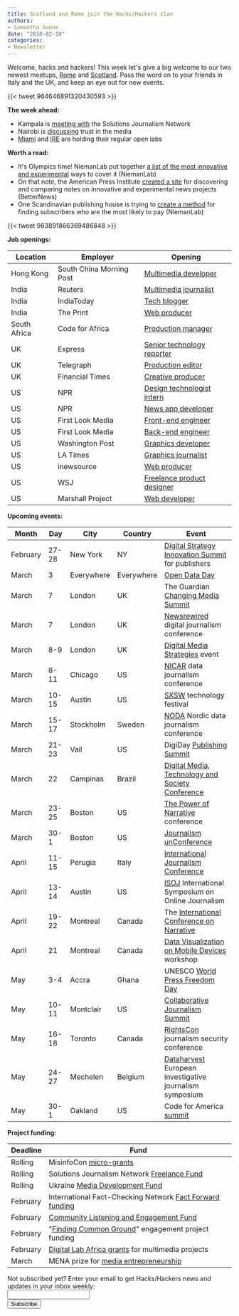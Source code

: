 ```yaml
---
title: Scotland and Rome join the Hacks/Hackers clan
authors:
- Samantha Sunne
date: "2018-02-18"
categories:
- Newsletter
---
```


Welcome, hacks and hackers! This week let's give a big welcome to our two newest meetups, [Rome](https://www.meetup.com/Hacks-Hackers-Rome/) and [Scotland](https://www.meetup.com/Hacks-Hackers-Scotland/). Pass the word on to your friends in Italy and the UK, and keep an eye out for new events.

{{< tweet 964646891320430593 >}}

**The week ahead:**

* Kampala is [meeting with](https://docs.google.com/forms/d/e/1FAIpQLScOdugj-F9NEJ-S9dgffuAnledMokWguahscn1Xb9vBDuD_uQ/viewform) the Solutions Journalism Network
* Nairobi is [discussing](https://www.facebook.com/events/1596623653760332/) trust in the media
* [Miami](http://www.meetup.com/Hacks-Hackers-Miami/) and [IRE](http://www.meetup.com/hackshackersIRE/) are holding their regular open labs

**Worth a read:**

* It's Olympics time! NiemanLab put together [a list of the most innovative and experimental](http://www.niemanlab.org/2018/02/here-are-the-digital-media-features-to-watch-during-the-2018-pyeongchang-olympics/) ways to cover it (NiemanLab)
* On that note, the American Press Institute [created a site](https://betternews.org/) for discovering and comparing notes on innovative and experimental news projects (BetterNews)
* One Scandinavian publishing house is trying to [create a method](http://www.niemanlab.org/2018/02/not-all-news-site-visitors-are-created-equal-schibsted-is-trying-to-predict-the-ones-who-will-pay-up/) for finding subscribers who are the most likely to pay (NiemanLab)

{{< tweet 963891866369486848 >}}

**Job openings:**

| Location | Employer | Opening |
| -------- | -------- | ------- |
Hong Kong | South China Morning Post | [Multimedia developer](https://www.cpjobs.com/hk/job/multimedia-developer-editorial-ref-ctl-ed-md-2095425)
India | Reuters | [Multimedia journalist](https://press.us12.list-manage.com/track/click?u=9c6c789dfe911a7c7977528db&id=b94f9d9a8f&e=a5e52023bb)
India | IndiaToday | [Tech blogger](https://press.us12.list-manage.com/track/click?u=9c6c789dfe911a7c7977528db&id=d011bfc487&e=a5e52023bb)
India | The Print | [Web producer](https://press.us12.list-manage.com/track/click?u=9c6c789dfe911a7c7977528db&id=42fbb4741a&e=a5e52023bb)
South Africa | Code for Africa | [Production manager](https://medium.com/code-for-africa/production-manager-cape-town-south-africa-bc1eadc645c8)
UK | Express | [Senior technology reporter](http://www.gorkanajobs.co.uk//job/78104/express-co-uk-senior-technology-reporter/)
UK | Telegraph | [Production editor](https://www.gorkanajobs.co.uk/job/78119/telegraph-media-group-production-journalist-part-time/?deviceType=Desktop&TrackID=1)
UK | Financial Times | [Creative producer](https://ft.wd3.myworkdayjobs.com/en-US/FT_External_Careers/job/OSB-London-40-hours/Creative-Producer_JR001848)
US | NPR | [Design technologist intern](https://twitter.com/nprdesign/status/964170301922824192)
US | NPR | [News app developer](http://blog.apps.npr.org/2018/02/07/newsappdev-elections.html)
US | First Look Media | [Front-end engineer](https://boards.greenhouse.io/firstlookmedia/jobs/151233)
US | First Look Media | [Back-end engineer](https://boards.greenhouse.io/firstlookmedia/jobs/710082)
US | Washington Post | [Graphics developer](https://www.washingtonpost.com/wp-stat/graphics/jobs/index.html)
US | LA Times | [Graphics journalist](https://twitter.us7.list-manage.com/track/click?u=818b59cc06f8b8376dd59bcf8&id=220169422e&e=aa8bee9666)
US | inewsource | [Web producer](https://twitter.us7.list-manage.com/track/click?u=818b59cc06f8b8376dd59bcf8&id=5fb9a85b14&e=aa8bee9666)
US | WSJ | [Freelance product designer](https://www.gorkanajobs.co.uk/job/78144/freelance-product-designer-the-wall-street-journal-ny/?deviceType=Desktop&TrackID=136038&utm_source=jbe&utm_medium=email&utm_campaign=DateUnknown&BatchID=4897#sc=jbe&me=email&cm=2018-02-16)
US | Marshall Project | [Web developer](http://ire.org/jobs/job/1204/)


**Upcoming events:**

| Month | Day | City | Country | Event |
| ----- | --- | ---- | ------- | ----- |
February | 27-28 | New York | NY | [Digital Strategy Innovation Summit](https://abigailedge.us13.list-manage.com/track/click?u=49d91f3007b6d829e1d666ba9&id=6e86bade28&e=5e98e5e6b9) for publishers
March | 3 | Everywhere | Everywhere | [Open Data Day](http://opendataday.org/)
March | 7 | London | UK | The Guardian [Changing Media Summit](https://abigailedge.us13.list-manage.com/track/click?u=49d91f3007b6d829e1d666ba9&id=bbb1787874&e=5e98e5e6b9)
March | 7 | London | UK | [Newsrewired](https://www.newsrewired.com/) digital journalism conference
March | 8-9 | London | UK | [Digital Media Strategies](https://www.digital-media-strategies.com/?utm_source=Pitch%20Notes&utm_campaign=4dff1607b9-RSS_EMAIL_CAMPAIGN&utm_medium=email&utm_term=0_4524e1f79f-4dff1607b9-91685769) event
March | 8-11 | Chicago | US | [NICAR](https://ire.org/conferences/nicar18/) data journalism conference
March | 10-15 | Austin | US | [SXSW](https://abigailedge.us13.list-manage.com/track/click?u=49d91f3007b6d829e1d666ba9&id=2319460f2f&e=5e98e5e6b9) technology festival
March | 15-17 | Stockholm | Sweden | [NODA](http://noda2018.se/) Nordic data journalism conference
March | 21-23 | Vail | US | DigiDay [Publishing Summit](https://digiday.com/event/2018-publishing-summit-march-vail/?utm_source=digiday.com&utm_medium=direct&utm_campaign=digidaydis&utm_content=2018-events-calendar&utm_source=Pitch+Notes&utm_campaign=4dff1607b9-RSS_EMAIL_CAMPAIGN&utm_medium=email&utm_term=0_4524e1f79f-4dff1607b9-91685769)
March | 22 | Campinas | Brazil | [Digital Media, Technology and Society Conference](https://www.facebook.com/events/2212973898929178/)
March | 23-25 | Boston | US | [The Power of Narrative](http://www.bu.edu/com/narrative/?utm_source=Pitch+Notes&utm_campaign=4dff1607b9-RSS_EMAIL_CAMPAIGN&utm_medium=email&utm_term=0_4524e1f79f-4dff1607b9-91685769) conference
March | 30-1 | Boston | US | [Journalism unConference](https://www.fourthestate.co/news/journalism-unconference-2018-call-speakers/?utm_source=Pitch+Notes&utm_campaign=4dff1607b9-RSS_EMAIL_CAMPAIGN&utm_medium=email&utm_term=0_4524e1f79f-4dff1607b9-91685769)
April | 11-15 | Perugia | Italy | [International Journalism Conference](https://abigailedge.us13.list-manage.com/track/click?u=49d91f3007b6d829e1d666ba9&id=df76d12af6&e=5e98e5e6b9)
April | 13-14 | Austin | US | [ISOJ](https://www.isoj.org/) International Symposium on Online Journalism
April | 19-22 | Montreal | Canada | The [International Conference on Narrative](https://narrative2018.ca)
April | 21 | Montreal | Canada | [Data Visualization on Mobile Devices](https://mobilevis.github.io/cfp/) workshop
May | 3-4 | Accra | Ghana | UNESCO [World Press Freedom Day](https://en.unesco.org/news/ghana-host-2018-edition-world-press-freedom-day)
May | 10-11 | Montclair | US | [Collaborative Journalism Summit](https://www.eventbrite.com/e/2018-collaborative-journalism-summit-tickets-42048839210)
May | 16-18 | Toronto | Canada | [RightsCon](https://www.rightscon.org/) journalism security conference
May | 24-27 | Mechelen | Belgium | [Dataharvest](http://www.journalismfund.eu/european-investigative-journalism-dataharvest-conference) European investigative journalism symposium
May | 30-1 | Oakland | US | Code for America [summit](http://link.routefifty.com/click/11855566.42393/aHR0cDovL3d3dy5jdmVudC5jb20vZC82dHFtdGo_UmVmSUQ9Y2Zh/5a550f902ddf9c667efca629C9203e23f)

**Project funding:**

| Deadline | Fund |
| -------- | ---- |
Rolling | MisinfoCon [micro-grants](https://docs.google.com/forms/d/e/1FAIpQLScyX13mJU0DLUaoAFijjClCOUbzKrdqfFR2gMwv0eXVKJYXyQ/viewform?c=0&w=1)
Rolling | Solutions Journalism Network [Freelance Fund](https://thewholestory.solutionsjournalism.org/now-offering-travel-funds-for-freelancers-857c49f9b395)
Rolling | Ukraine [Media Development Fund](http://ijnet.org/en/opportunities/media-development-grants-available-ukraine)
February | International Fact-Checking Network [Fact Forward funding](http://ijnet.org/en/opportunities/fact-checking-contest-calls-innovative-projects-worldwide)
February | [Community Listening and Engagement Fund](https://www.lenfestinstitute.org/community-listening-engagement-fund/)
February | "[Finding Common Ground](http://journalism.uoregon.edu/agora/findingcommonground/)" engagement project funding
February | [Digital Lab Africa grants](http://digilabafrica.com/2017/11/13/digital-lab-africa-call-for-projects-2/) for multimedia projects
March | MENA prize for [media entrepreneurship](http://ijnet.org/en/opportunities/contest-focuses-entrepreneurship-mena)

<div id="mc_embed_signup"><form id="mc-embedded-subscribe-form" class="validate" action="//hackshackers.us1.list-manage.com/subscribe/post?u=c56f2e53d5ed6ef87f8aaa75c&amp;id=fb2bc6f10b" method="post" name="mc-embedded-subscribe-form" novalidate="" target="_blank">

<div id="mc_embed_signup_scroll">

<div class="mc-field-group"><label for="mce-EMAIL">Not subscribed yet? Enter your email to get Hacks/Hackers news and updates in your inbox weekly:  </label></div>

<div class="mc-field-group"><input id="mce-EMAIL" class="required email" name="EMAIL" type="email" value="" /></div>

<!-- real people should not fill this in and expect good things - do not remove this or risk form bot signups-->

<div style="position: absolute; left: -5000px;"><input tabindex="-1" name="b_c56f2e53d5ed6ef87f8aaa75c_fb2bc6f10b" type="text" value="" /></div>

<div class="clear"><input id="mc-embedded-subscribe" class="button" name="subscribe" type="submit" value="Subscribe" /></div>

</div>

</form></div>

<!--End mc_embed_signup-->

<meta name="twitter:card" content="summary">

<meta name="twitter:image:src" content="https://hackshackers.com/content-images/about/hackshackers_logomark.png">

